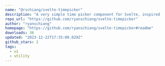 ```yaml
---
name: "@rschiang/svelte-timepicker"
description: "A very simple time picker component for Svelte, inspired by Material UI's time picker."
repo_url: "https://github.com/ryanschiang/svelte-timepicker"
author: "ryanschiang"
homepage: "https://github.com/ryanschiang/svelte-timepicker#readme"
downloads: 36
updated: "2023-12-22T17:35:00.029Z"
github_stars: 2
tags: 
  - ui
  - utility
---
```

